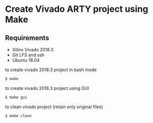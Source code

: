 # Create Vivado ARTY project using Make

## Requirements
* Xilinx Vivado 2018.3
* Git LFS and ssh
* Ubuntu 18.04


to create vivado 2018.3 project in bash mode
```bash
$ make
```

to create vivado 2018.3 project using GUI
```bash
$ make gui
```

to clean vivado project (retain only original files) 
```bash
$ make clean
```

